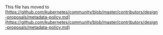 This file has moved to [https://github.com/kubernetes/community/blob/master/contributors/design-proposals/metadata-policy.md](https://github.com/kubernetes/community/blob/master/contributors/design-proposals/metadata-policy.md)

